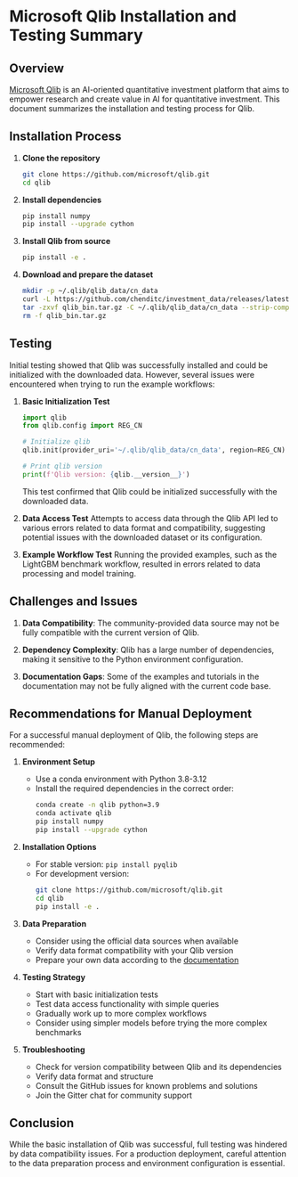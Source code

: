# Microsoft Qlib Installation and Testing Summary

## Overview

[Microsoft Qlib](https://github.com/microsoft/qlib) is an AI-oriented quantitative investment platform that aims to empower research and create value in AI for quantitative investment. This document summarizes the installation and testing process for Qlib.

## Installation Process

1. **Clone the repository**
   ```bash
   git clone https://github.com/microsoft/qlib.git
   cd qlib
   ```

2. **Install dependencies**
   ```bash
   pip install numpy
   pip install --upgrade cython
   ```

3. **Install Qlib from source**
   ```bash
   pip install -e .
   ```

4. **Download and prepare the dataset**
   ```bash
   mkdir -p ~/.qlib/qlib_data/cn_data
   curl -L https://github.com/chenditc/investment_data/releases/latest/download/qlib_bin.tar.gz -o qlib_bin.tar.gz
   tar -zxvf qlib_bin.tar.gz -C ~/.qlib/qlib_data/cn_data --strip-components=1
   rm -f qlib_bin.tar.gz
   ```

## Testing

Initial testing showed that Qlib was successfully installed and could be initialized with the downloaded data. However, several issues were encountered when trying to run the example workflows:

1. **Basic Initialization Test**
   ```python
   import qlib
   from qlib.config import REG_CN
   
   # Initialize qlib
   qlib.init(provider_uri='~/.qlib/qlib_data/cn_data', region=REG_CN)
   
   # Print qlib version
   print(f'Qlib version: {qlib.__version__}')
   ```
   
   This test confirmed that Qlib could be initialized successfully with the downloaded data.

2. **Data Access Test**
   Attempts to access data through the Qlib API led to various errors related to data format and compatibility, suggesting potential issues with the downloaded dataset or its configuration.

3. **Example Workflow Test**
   Running the provided examples, such as the LightGBM benchmark workflow, resulted in errors related to data processing and model training.

## Challenges and Issues

1. **Data Compatibility**: The community-provided data source may not be fully compatible with the current version of Qlib.

2. **Dependency Complexity**: Qlib has a large number of dependencies, making it sensitive to the Python environment configuration.

3. **Documentation Gaps**: Some of the examples and tutorials in the documentation may not be fully aligned with the current code base.

## Recommendations for Manual Deployment

For a successful manual deployment of Qlib, the following steps are recommended:

1. **Environment Setup**
   - Use a conda environment with Python 3.8-3.12
   - Install the required dependencies in the correct order:
     ```bash
     conda create -n qlib python=3.9
     conda activate qlib
     pip install numpy
     pip install --upgrade cython
     ```

2. **Installation Options**
   - For stable version: `pip install pyqlib`
   - For development version: 
     ```bash
     git clone https://github.com/microsoft/qlib.git
     cd qlib
     pip install -e .
     ```

3. **Data Preparation**
   - Consider using the official data sources when available
   - Verify data format compatibility with your Qlib version
   - Prepare your own data according to the [documentation](https://qlib.readthedocs.io/en/latest/component/data.html#converting-csv-format-into-qlib-format)

4. **Testing Strategy**
   - Start with basic initialization tests
   - Test data access functionality with simple queries
   - Gradually work up to more complex workflows
   - Consider using simpler models before trying the more complex benchmarks

5. **Troubleshooting**
   - Check for version compatibility between Qlib and its dependencies
   - Verify data format and structure
   - Consult the GitHub issues for known problems and solutions
   - Join the Gitter chat for community support

## Conclusion

While the basic installation of Qlib was successful, full testing was hindered by data compatibility issues. For a production deployment, careful attention to the data preparation process and environment configuration is essential.